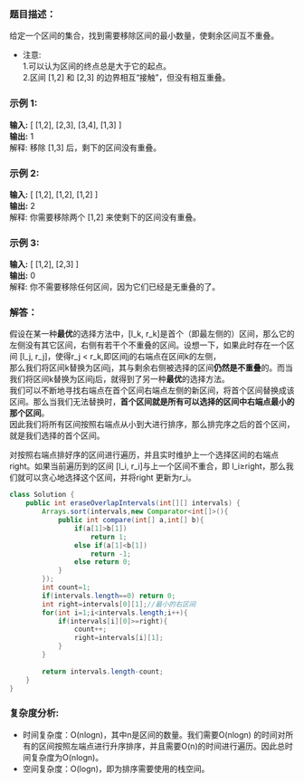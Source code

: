 ### 题目描述：   
给定一个区间的集合，找到需要移除区间的最小数量，使剩余区间互不重叠。   
* 注意:   
1.可以认为区间的终点总是大于它的起点。   
2.区间 [1,2] 和 [2,3] 的边界相互“接触”，但没有相互重叠。

### 示例 1: 
**输入:** [ [1,2], [2,3], [3,4], [1,3] ]     
**输出:** 1     
解释: 移除 [1,3] 后，剩下的区间没有重叠。
### 示例 2:     
**输入:** [ [1,2], [1,2], [1,2] ]    
**输出:** 2    
解释: 你需要移除两个 [1,2] 来使剩下的区间没有重叠。
### 示例 3:    
**输入:** [ [1,2], [2,3] ]   
**输出:** 0     
解释: 你不需要移除任何区间，因为它们已经是无重叠的了。

### 解答：    
假设在某一种**最优**的选择方法中，[l_k, r_k]是首个（即最左侧的）区间，那么它的左侧没有其它区间，右侧有若干个不重叠的区间。设想一下，如果此时存在一个区间 [l_j, r_j]，使得r_j < r_k,即区间j的右端点在区间k的左侧，   
那么我们将区间k替换为区间j，其与剩余右侧被选择的区间**仍然是不重叠**的。而当我们将区间k替换为区间j后，就得到了另一种**最优**的选择方法。        
我们可以不断地寻找右端点在首个区间右端点左侧的新区间，将首个区间替换成该区间。那么当我们无法替换时，**首个区间就是所有可以选择的区间中右端点最小的那个区间**。      
因此我们将所有区间按照右端点从小到大进行排序，那么排完序之后的首个区间，就是我们选择的首个区间。   
 
对按照右端点排好序的区间进行遍历，并且实时维护上一个选择区间的右端点right。如果当前遍历到的区间 [l_i, r_i]与上一个区间不重合，即 l_i≥right，那么我们就可以贪心地选择这个区间，并将right 更新为r_i。
```java
class Solution {
    public int eraseOverlapIntervals(int[][] intervals) {
        Arrays.sort(intervals,new Comparator<int[]>(){
            public int compare(int[] a,int[] b){
                if(a[1]>b[1])
                    return 1;
                else if(a[1]<b[1])
                    return -1;
                else return 0;
            }
        });
        int count=1;
        if(intervals.length==0) return 0;
        int right=intervals[0][1];//最小的右区间
        for(int i=1;i<intervals.length;i++){
            if(intervals[i][0]>=right){
                count++;
                right=intervals[i][1];
            }
        }
        
        return intervals.length-count;
    }
}
```
### 复杂度分析:    
* 时间复杂度：O(nlogn)，其中n是区间的数量。我们需要O(nlogn) 的时间对所有的区间按照左端点进行升序排序，并且需要O(n)的时间进行遍历。因此总时间复杂度为O(nlogn)。    
* 空间复杂度：O(logn)，即为排序需要使用的栈空间。

